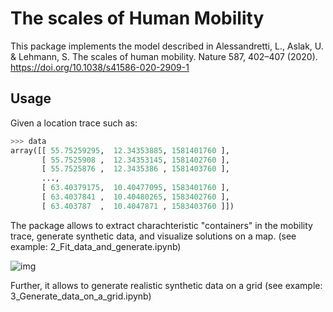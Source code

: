 # The scales of Human Mobility
This package implements the model described in 
Alessandretti, L., Aslak, U. & Lehmann, S. The scales of human mobility. Nature 587, 402–407 (2020). https://doi.org/10.1038/s41586-020-2909-1

## Usage
Given a location trace such as:

```Python
>>> data 
array([[ 55.75259295,  12.34353885, 1581401760 ],
       [ 55.7525908 ,  12.34353145, 1581402760 ],
       [ 55.7525876 ,  12.3435386 , 1581403760 ],
       ...,
       [ 63.40379175,  10.40477095, 1583401760 ],
       [ 63.4037841 ,  10.40480265, 1583402760 ],
       [ 63.403787  ,  10.4047871 , 1583403760 ]])
```

The package allows to extract charachteristic "containers" in the mobility trace, generate synthetic data, and visualize solutions on a map. (see example: 2_Fit_data_and_generate.ipynb)


![img](https://github.com/lalessan/scales_human_mobility/blob/master/containers_example.png)




Further, it allows to generate realistic synthetic data on a grid (see example: 3_Generate_data_on_a_grid.ipynb)

